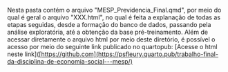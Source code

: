 Nesta pasta contém o arquivo "MESP_Previdencia_Final.qmd", por meio do qual é geral o arquivo "XXX.html", no qual é feita a explanação de todas as etapas seguidas, desde a formação do banco de dados, passando pela análise exploratória, até a obtenção da base pré-treinamento.
Além de acessar diretamente o arquivo html por meio deste diretório, é possível o acesso por meio do seguinte link publicado no quartopub:
[Acesse o html neste link]([https://github.com](https://psfleury.quarto.pub/trabalho-final-da-disciplina-de-economia-social---mesp/)
